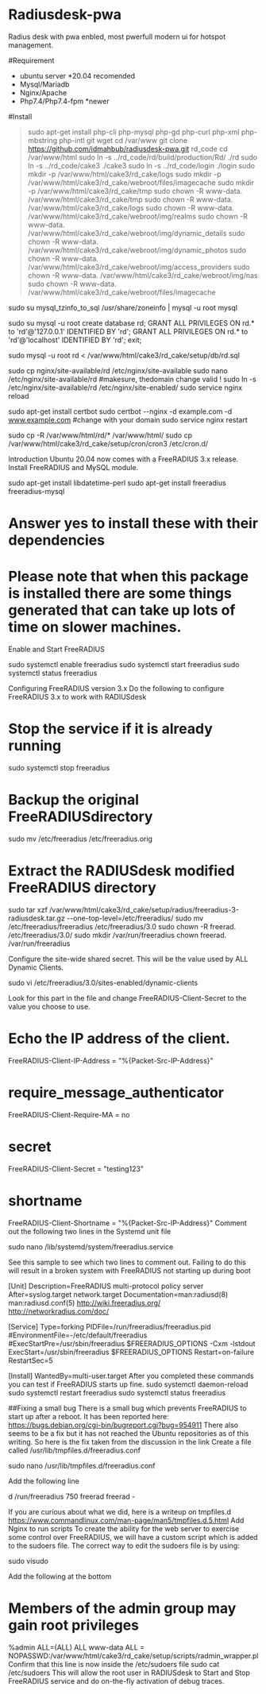 # Radiusdesk-pwa
Radius desk with pwa enbled, most pwerfull modern ui for hotspot management.

#Requirement
- ubuntu server *20.04 recomended
- Mysql/Mariadb
- Nginx/Apache
- Php7.4/Php7.4-fpm *newer

#Install
> sudo apt-get install php-cli php-mysql php-gd php-curl php-xml php-mbstring php-intl git wget
cd /var/www
git clone https://github.com/idmahbub/radiusdesk-pwa.git rd_code
cd /var/www/html
sudo ln -s ../rd_code/rd/build/production/Rd/ ./rd
sudo ln -s ../rd_code/cake3 ./cake3
sudo ln -s ../rd_code/login ./login
sudo mkdir -p  /var/www/html/cake3/rd_cake/logs
sudo mkdir -p /var/www/html/cake3/rd_cake/webroot/files/imagecache
sudo mkdir -p /var/www/html/cake3/rd_cake/tmp
sudo chown -R www-data. /var/www/html/cake3/rd_cake/tmp
sudo chown -R www-data. /var/www/html/cake3/rd_cake/logs
sudo chown -R www-data. /var/www/html/cake3/rd_cake/webroot/img/realms
sudo chown -R www-data. /var/www/html/cake3/rd_cake/webroot/img/dynamic_details
sudo chown -R www-data. /var/www/html/cake3/rd_cake/webroot/img/dynamic_photos
sudo chown -R www-data. /var/www/html/cake3/rd_cake/webroot/img/access_providers
sudo chown -R www-data. /var/www/html/cake3/rd_cake/webroot/img/nas
sudo chown -R www-data. /var/www/html/cake3/rd_cake/webroot/files/imagecache

sudo su
mysql_tzinfo_to_sql /usr/share/zoneinfo | mysql -u root  mysql

sudo su
mysql -u root
create database rd;
GRANT ALL PRIVILEGES ON rd.* to 'rd'@'127.0.0.1' IDENTIFIED BY 'rd';
GRANT ALL PRIVILEGES ON rd.* to 'rd'@'localhost' IDENTIFIED BY 'rd';
exit;

sudo mysql -u root rd < /var/www/html/cake3/rd_cake/setup/db/rd.sql

sudo cp nginx/site-available/rd /etc/nginx/site-available 
sudo nano /etc/nginx/site-available/rd #makesure, thedomain change valid !
sudo ln -s /etc/nginx/site-available/rd /etc/nginx/site-enabled/
sudo service nginx reload

sudo apt-get install certbot
sudo certbot --nginx -d example.com -d www.example.com #change with your domain
sudo service nginx restart

sudo cp -R /var/www/html/rd/* /var/www/html/
sudo cp /var/www/html/cake3/rd_cake/setup/cron/cron3 /etc/cron.d/

Introduction
Ubuntu 20.04 now comes with a FreeRADIUS 3.x release.
Install FreeRADIUS and MySQL module.

sudo apt-get install libdatetime-perl
sudo apt-get install freeradius freeradius-mysql

# Answer yes to install these with their dependencies
# Please note that when this package is installed there are some things generated that can take up lots of time on slower machines.
Enable and Start FreeRADIUS

sudo systemctl enable freeradius
sudo systemctl start freeradius
sudo systemctl status freeradius

Configuring FreeRADIUS version 3.x
Do the following to configure FreeRADIUS 3.x to work with RADIUSdesk
# Stop the service if it is already running
sudo systemctl stop freeradius
# Backup the original FreeRADIUSdirectory
sudo mv /etc/freeradius /etc/freeradius.orig
# Extract the RADIUSdesk modified FreeRADIUS directory
sudo tar xzf /var/www/html/cake3/rd_cake/setup/radius/freeradius-3-radiusdesk.tar.gz --one-top-level=/etc/freeradius/
sudo mv /etc/freeradius/freeradius /etc/freeradius/3.0
sudo chown -R freerad. /etc/freeradius/3.0/
sudo  mkdir /var/run/freeradius
chown freerad. /var/run/freeradius


Configure the site-wide shared secret. This will be the value used by ALL Dynamic Clients.

sudo vi /etc/freeradius/3.0/sites-enabled/dynamic-clients

Look for this part in the file and change FreeRADIUS-Client-Secret to the value you choose to use.

#  Echo the IP address of the client.
FreeRADIUS-Client-IP-Address = "%{Packet-Src-IP-Address}"
 
# require_message_authenticator
FreeRADIUS-Client-Require-MA = no
 
# secret
FreeRADIUS-Client-Secret = "testing123"
 
# shortname
FreeRADIUS-Client-Shortname = "%{Packet-Src-IP-Address}"
Comment out the following two lines in the Systemd unit file

sudo nano /lib/systemd/system/freeradius.service

See this sample to see which two lines to comment out. Failing to do this will result in a broken system with FreeRADIUS not starting up during boot

[Unit]
Description=FreeRADIUS multi-protocol policy server
After=syslog.target network.target
Documentation=man:radiusd(8) man:radiusd.conf(5) http://wiki.freeradius.org/ http://networkradius.com/doc/
 
[Service]
Type=forking
PIDFile=/run/freeradius/freeradius.pid
#EnvironmentFile=-/etc/default/freeradius
#ExecStartPre=/usr/sbin/freeradius $FREERADIUS_OPTIONS -Cxm -lstdout
ExecStart=/usr/sbin/freeradius $FREERADIUS_OPTIONS
Restart=on-failure
RestartSec=5
 
[Install]
WantedBy=multi-user.target
After you completed these commands you can test if FreeRADIUS starts up fine.
sudo systemctl daemon-reload 
sudo systemctl restart freeradius
sudo systemctl status freeradius

##Fixing a small bug
There is a small bug which prevents FreeRADIUS to start up after a reboot.
It has been reported here: https://bugs.debian.org/cgi-bin/bugreport.cgi?bug=954911
There also seems to be a fix but it has not reached the Ubuntu repositories as of this writing.
So here is the fix taken from the discussion in the link
Create a file called /usr/lib/tmpfiles.d/freeradius.conf

sudo nano  /usr/lib/tmpfiles.d/freeradius.conf

Add the following line

d /run/freeradius 750 freerad freerad -

If you are curious about what we did, here is a writeup on tmpfiles.d
https://www.commandlinux.com/man-page/man5/tmpfiles.d.5.html
Add Nginx to run scripts
To create the ability for the web server to exercise some control over FreeRADIUS, we will have a custom script which is added to the sudoers file.
The correct way to edit the sudoers file is by using:

sudo visudo

Add the following at the bottom

# Members of the admin group may gain root privileges
%admin ALL=(ALL) ALL www-data ALL = NOPASSWD:/var/www/html/cake3/rd_cake/setup/scripts/radmin_wrapper.pl
Confirm that this line is now inside the /etc/sudoers file
sudo cat /etc/sudoers
This will allow the root user in RADIUSdesk to Start and Stop FreeRADIUS service and do on-the-fly activation of debug traces.
